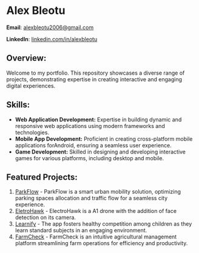 # Alex Bleotu

**Email**: [alexbleotu2006@gmail.com](mailto:alexbleotu2006@gmail.com)

**LinkedIn**: [linkedin.com/in/alexbleotu](https://www.linkedin.com/in/alexbleotu/)

## Overview:

Welcome to my portfolio. This repository showcases a diverse range of projects, demonstrating expertise in creating interactive and engaging digital experiences.

## Skills:

-   **Web Application Development:** Expertise in building dynamic and responsive web applications using modern frameworks and technologies.
-   **Mobile App Development:** Proficient in creating cross-platform mobile applications forAndroid, ensuring a seamless user experience.
-   **Game Development:** Skilled in designing and developing interactive games for various platforms, including desktop and mobile.

## Featured Projects:

1. [ParkFlow](https://github.com/DpitBv2/parkflow) - ParkFlow is a smart urban mobility solution, optimizing parking spaces allocation and traffic flow for a seamless city experience. 
2. [EletroHawk](https://github.com/adollarmight/ElectroHAWK) - ElectroHawk is a A1 drone with the addition of face detection on its camera.
3. [Learnify](https://github.com/alex-bleotu/Learnify) - The app fosters healthy competition among children as they learn standard subjects in an engaging environment.
4. [FarmCheck](https://github.com/in-th3-l00p/farmcheck-remastered) - FarmCheck is an intuitive agricultural management platform streamlining farm operations for efficiency and productivity.
